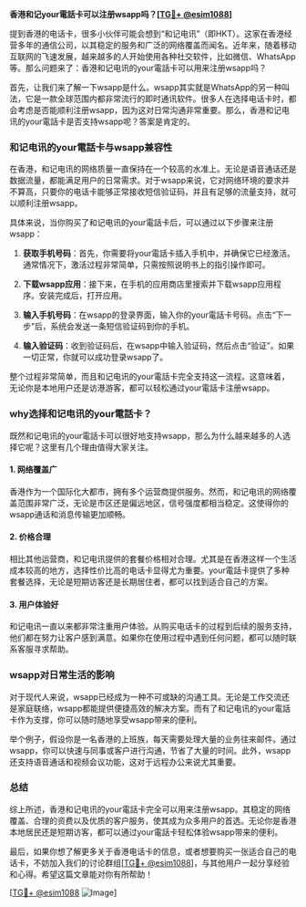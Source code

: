 **香港和记your電話卡可以注册wsapp吗？[[TG💪+ @esim1088](https://t.me/s/esim1088)]**

提到香港的电话卡，很多小伙伴可能会想到“和记电讯”（即HKT）。这家在香港经营多年的通信公司，以其稳定的服务和广泛的网络覆盖而闻名。近年来，随着移动互联网的飞速发展，越来越多的人开始使用各种社交软件，比如微信、WhatsApp等。那么问题来了：香港和记电讯的your電話卡可以用来注册wsapp吗？

首先，让我们来了解一下wsapp是什么。wsapp其实就是WhatsApp的另一种叫法，它是一款全球范围内都非常流行的即时通讯软件。很多人在选择电话卡时，都会考虑是否能顺利注册wsapp，因为这对日常沟通非常重要。那么，香港和记电讯的your電話卡是否支持wsapp呢？答案是肯定的。

### 和记电讯的your電話卡与wsapp兼容性

在香港，和记电讯的网络质量一直保持在一个较高的水准上。无论是语音通话还是数据流量，都能满足用户的日常需求。对于wsapp来说，它对网络环境的要求并不算高，只要你的电话卡能够正常接收短信验证码，并且有足够的流量支持，就可以顺利注册wsapp。

具体来说，当你购买了和记电讯的your電話卡后，可以通过以下步骤来注册wsapp：

1. **获取手机号码**：首先，你需要将your電話卡插入手机中，并确保它已经激活。通常情况下，激活过程非常简单，只需按照说明书上的指引操作即可。
   
2. **下载wsapp应用**：接下来，在手机的应用商店里搜索并下载wsapp应用程序。安装完成后，打开应用。

3. **输入手机号码**：在wsapp的登录界面，输入你的your電話卡号码。点击“下一步”后，系统会发送一条短信验证码到你的手机。

4. **输入验证码**：收到验证码后，在wsapp中输入验证码，然后点击“验证”。如果一切正常，你就可以成功登录wsapp了。

整个过程非常简单，而且和记电讯的your電話卡完全支持这一流程。这意味着，无论你是本地用户还是访港游客，都可以轻松通过your電話卡注册wsapp。

### why选择和记电讯的your電話卡？

既然和记电讯的your電話卡可以很好地支持wsapp，那么为什么越来越多的人选择它呢？这里有几个理由值得大家关注。

#### 1. 网络覆盖广

香港作为一个国际化大都市，拥有多个运营商提供服务。然而，和记电讯的网络覆盖范围非常广泛，无论是市区还是偏远地区，信号强度都相当稳定。这使得你的wsapp通话和消息传输更加顺畅。

#### 2. 价格合理

相比其他运营商，和记电讯提供的套餐价格相对合理。尤其是在香港这样一个生活成本较高的地方，选择性价比高的电话卡显得尤为重要。your電話卡提供了多种套餐选择，无论是短期访客还是长期居住者，都可以找到适合自己的方案。

#### 3. 用户体验好

和记电讯一直以来都非常注重用户体验。从购买电话卡的过程到后续的服务支持，他们都在努力让客户感到满意。如果你在使用过程中遇到任何问题，都可以随时联系客服寻求帮助。

### wsapp对日常生活的影响

对于现代人来说，wsapp已经成为一种不可或缺的沟通工具。无论是工作交流还是家庭联络，wsapp都能提供便捷高效的解决方案。而有了和记电讯的your電話卡作为支撑，你可以随时随地享受wsapp带来的便利。

举个例子，假设你是一名香港的上班族，每天需要处理大量的业务往来邮件。通过wsapp，你可以快速与同事或客户进行沟通，节省了大量的时间。此外，wsapp还支持语音通话和视频会议功能，这对于远程办公来说尤其重要。

### 总结

综上所述，香港和记电讯的your電話卡完全可以用来注册wsapp。其稳定的网络覆盖、合理的资费以及优质的客户服务，使其成为众多用户的首选。无论你是香港本地居民还是短期访客，都可以通过your電話卡轻松体验wsapp带来的便利。

最后，如果你想了解更多关于香港电话卡的信息，或者想要购买一张适合自己的电话卡，不妨加入我们的讨论群组[[TG💪+ @esim1088](https://t.me/s/esim1088)]，与其他用户一起分享经验和心得。希望这篇文章能对你有所帮助！

[[TG💪+ @esim1088](https://t.me/s/esim1088) ![Image](https://i.postimg.cc/4NQfJmqS/Snipaste-2025-05-13-00-14-12.png)]